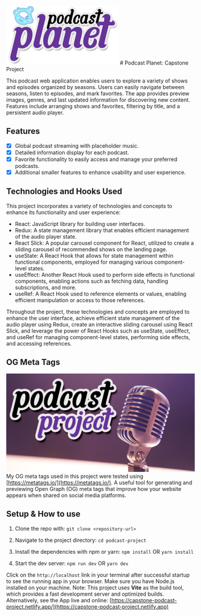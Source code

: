 <img src="./public/images/podcast-planet-logo-planetglow.png" alt="Podcast Planet Logo" width="300" height="157">
# Podcast Planet: Capstone Project

This podcast web application enables users to explore a variety of shows and episodes organized by seasons. Users can easily navigate between seasons, listen to episodes, and mark favorites. The app provides preview images, genres, and last updated information for discovering new content. Features include arranging shows and favorites, filtering by title, and a persistent audio player.

## Features

- [x] Global podcast streaming with placeholder music.
- [x] Detailed information display for each podcast.
- [x] Favorite functionality to easily access and manage your preferred podcasts.
- [x] Additional smaller features to enhance usability and user experience.

## Technologies and Hooks Used

This project incorporates a variety of technologies and concepts to enhance its functionality and user experience:

- React: JavaScript library for building user interfaces.
- Redux: A state management library that enables efficient management of the audio player state.
- React Slick: A popular carousel component for React, utilized to create a sliding carousel of recommended shows on the landing page.
- useState: A React Hook that allows for state management within functional components, employed for managing various component-level states.
- useEffect: Another React Hook used to perform side effects in functional components, enabling actions such as fetching data, handling subscriptions, and more.
- useRef: A React Hook used to reference elements or values, enabling efficient manipulation or access to those references.

Throughout the project, these technologies and concepts are employed to enhance the user interface, achieve efficient state management of the audio player using Redux, create an interactive sliding carousel using React Slick, and leverage the power of React Hooks such as useState, useEffect, and useRef for managing component-level states, performing side effects, and accessing references.

## OG Meta Tags
![Podcast Planet OG Meta Image](./public/images/og/podcast-planet-og-image.jpg)
My OG meta tags used in this project were tested using [https://metatags.io/](https://metatags.io/). A useful tool for generating and previewing Open Graph (OG) meta tags that improve how your website appears when shared on social media platforms.

## Setup & How to use

1. Clone the repo with:
   `git clone <repository-url>`

2. Navigate to the project directory:
   `cd podcast-project`

3. Install the dependencies with npm or yarn:
   `npm install`
   OR
   `yarn install`

4. Start the dev server:
   `npm run dev`
   OR
   `yarn dev`

Click on the `http://localhost` link in your terminal after successful startup to see the running app in your browser.
Make sure you have Node.js installed on your machine.
Note: This project uses **Vite** as the build tool, which provides a fast development server and optimized builds.
<br>
Alternatively, see the App live and online: [https://capstone-podcast-project.netlify.app/](https://capstone-podcast-project.netlify.app)















<!--
## User Stories

**There is a total of 50 possible stories below that determine my final grade/marks.**

Each completed story that is verified by my lecturer will result in me receiving 2% towards my final mark. Completing all 50 will result in a mark of 100%.

---

- [x] Project is deployed to a custom Netlify URL. Found under repo About section
- [ ] All views in the app display correct on the smallest mobile devices available “Iphone SE”. This can be emulated in Chrome Dev tools.
- [x] All favicon information has been created an added correctly via [https://realfavicongenerator.net/](https://realfavicongenerator.net/) (you are welcome to use any free PNG image you find on [https://www.flaticon.com/](https://www.flaticon.com/))
- [x] All metatag information has been creataed and added via [https://metatags.io/](https://metatags.io/) (You are welcome to use any free image you find on [https://unsplash.com/](https://unsplash.com/)). Be mindful to manually replace all URL values (especially image URL) to absolute Netlify URL values (you will need to deploy to Netlify first)

---

- [x] All show data loaded via a `fetch` call from the `https://podcast-api.netlify.app/shows`
- [x] All data is loaded a `fetch` and no endpoint-specific data is hardcoded
- [x] When viewing a specific show data is loaded via `fetch` from individual show endpoint
- [x] There is a loading state while initial data is being loaded
- [x] There is a loading state while new data is being loaded

---

- [x] User sees the name of all available shows on the platform
- [x] User sees shows broken down into seasons, sorted by number
- [x] User has a way to listen to any episode in a season for a show
- [x] User is able to see a view where only episodes for a specific selected season is shown
- [x] User is able to toggle between different seasons for the same show

---

- [x] User sees preview image of shows when browsing
- [x] User sees the amount of season as number in a show when browsing
- [x] User sees a human-readable date to when a show was last updated
- [x] User sees what genres (as genre titles) a show is associated with when browsing

---

- [x] User sees a preview image of seasons for specific show
- [x] User sees the amount of episodes as number for a season
- [x] User is able to go back to a show view from an season-specific view

---

- [x] User is able to mark specific episodes as favourites so that they can find them again
- [x] User can visit a view where they see all their favourites
- [x] User is able to see the associated show and season when episode in favourite
- [ ] Related by season/show epsiodes are grouped together in favourites
- [x] User is able able to remove episodes from their favourites

---

- [x] User is able to arrange list of shows based on title from A-Z
- [x] User is able to arrange list of shows based on title from Z-A
- [x] User is able to arrange list of showing the most recent updated
- [x] User is able to arrange list of shows from least recent updated
- [x] User is able to filter shows based on title by means of a text input
- [ ] User is able to find shows based on fuzzy matching of concepts (you can use something like [https://fusejs.io/](https://fusejs.io/))

---

- [x] User sees the date and time that I added something as a favourite
- [x] User is able to arrange favourites based on title from A-Z
- [x] User is able to arrange favourites based on title from Z-A
- [x] User is able to arrange favourites starting with the most recent updated
- [x] User is able to arrange favourites starting with the furthest back updated

---

- [x] Audio player is always visible so that user can listen to episodes while I browse
- [x] User receives a notification that confirms they want to close the page when audio is playing
- [ ] App remembers what shows and episode user listened to last when returning to the platform
- [ ] Automatically filters shows by a genre if the genre label is clicked on
- [ ] App remembers and shows what episodes user listened all the way through
- [ ] App remembers the exact timestamp where user stopped listening within a 10 seconds accuracy of closing
- [ ] App remembers and shows the exact timestamp location of where I left off any episode
- [ ] User has the option to "reset" all their progress, effectively removing their listening history

---

- [x] User is presented with a sliding carousel of possible shows they might be interested in on the landing page
- [ ] User is able to log in via [https://app.supabase.com](https://app.supabase.com/) authentication
- [ ] User favourites are stored in [https://app.supabase.com](https://app.supabase.com/) database
- [ ] User favourites are automatically synced when logged in, ensuring that they share favourites between devices
- [ ] Users are able to share their favourites as a publicly accessible URL -->
